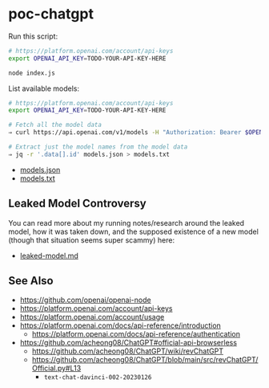 # poc-chatgpt

Run this script:

```bash
# https://platform.openai.com/account/api-keys
export OPENAI_API_KEY=TODO-YOUR-API-KEY-HERE

node index.js
```

List available models:

```bash
# https://platform.openai.com/account/api-keys
export OPENAI_API_KEY=TODO-YOUR-API-KEY-HERE

# Fetch all the model data
⇒ curl https://api.openai.com/v1/models -H "Authorization: Bearer $OPENAI_API_KEY" > models.json

# Extract just the model names from the model data
⇒ jq -r '.data[].id' models.json > models.txt
```

- [models.json](./models.json)
- [models.txt](./models.txt)

## Leaked Model Controversy

You can read more about my running notes/research around the leaked model, how it was taken down, and the supposed existence of a new model (though that situation seems super scammy) here:

- [leaked-model.md](./leaked-model.md)

## See Also

- https://github.com/openai/openai-node
- https://platform.openai.com/account/api-keys
- https://platform.openai.com/account/usage
- https://platform.openai.com/docs/api-reference/introduction
  - https://platform.openai.com/docs/api-reference/authentication
- https://github.com/acheong08/ChatGPT#official-api-browserless
  - https://github.com/acheong08/ChatGPT/wiki/revChatGPT
  - https://github.com/acheong08/ChatGPT/blob/main/src/revChatGPT/Official.py#L13
    - `text-chat-davinci-002-20230126`
